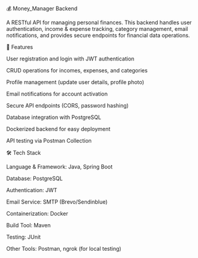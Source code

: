 💰 Money_Manager Backend

A RESTful API for managing personal finances. This backend handles user authentication, income & expense tracking, category management, email notifications, and provides secure endpoints for financial data operations.

🚀 Features

User registration and login with JWT authentication

CRUD operations for incomes, expenses, and categories

Profile management (update user details, profile photo)

Email notifications for account activation

Secure API endpoints (CORS, password hashing)

Database integration with PostgreSQL

Dockerized backend for easy deployment

API testing via Postman Collection

🛠️ Tech Stack

Language & Framework: Java, Spring Boot

Database: PostgreSQL

Authentication: JWT

Email Service: SMTP (Brevo/Sendinblue)

Containerization: Docker

Build Tool: Maven

Testing: JUnit

Other Tools: Postman, ngrok (for local testing)
